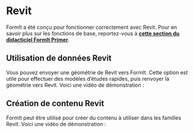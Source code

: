 # Revit

FormIt a été conçu pour fonctionner correctement avec Revit. Pour en savoir plus sur les fonctions de base, reportez-vous à [**cette section du didacticiel FormIt Primer**]().

## Utilisation de données Revit

Vous pouvez envoyer une géométrie de Revit vers FormIt. Cette option est utile pour effectuer des modèles d’études rapides, puis renvoyer la géométrie vers Revit. Voici une vidéo de démonstration :

## Création de contenu Revit

FormIt peut être utilisé pour créer du contenu à utiliser dans les familles Revit. Voici une vidéo de démonstration :


